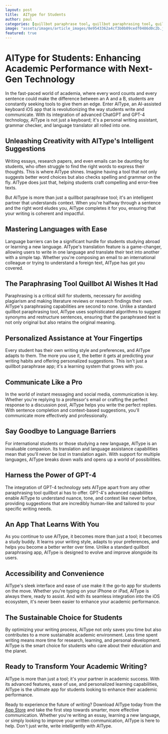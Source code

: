 ```yaml
---
layout: post
title:  AIType for Students
author: paul
categories: [quillbot paraphrase tool, quillbot paraphrasing tool, quill bot paraphrasing tool, quillbot paraphrase app, paraphrasing tool quillbot ai, quillbot paraphrasing app, paraphrasing tool quillbot]
image: "assets/images/article_images/8e9543362a4cf3b0b09cedf0486d0c2b.jpg"
featured: true
---
```


# AIType for Students: Enhancing Academic Performance with Next-Gen Technology

In the fast-paced world of academia, where every word counts and every sentence could make the difference between an A and a B, students are constantly seeking tools to give them an edge. Enter AIType, an AI-assisted keyboard iOS app that is revolutionizing the way students write and communicate. With its integration of advanced ChatGPT and GPT-4 technology, AIType is not just a keyboard; it's a personal writing assistant, grammar checker, and language translator all rolled into one.

## Unleashing Creativity with AIType's Intelligent Suggestions

Writing essays, research papers, and even emails can be daunting for students, who often struggle to find the right words to express their thoughts. This is where AIType shines. Imagine having a tool that not only suggests better word choices but also checks spelling and grammar on the fly. AIType does just that, helping students craft compelling and error-free texts.

But AIType is more than just a quillbot paraphrase tool; it's an intelligent partner that understands context. When you're halfway through a sentence and the right word eludes you, AIType completes it for you, ensuring that your writing is coherent and impactful.

## Mastering Languages with Ease

Language barriers can be a significant hurdle for students studying abroad or learning a new language. AIType's translation feature is a game-changer, allowing users to write in one language and translate their text into another with a simple tap. Whether you're composing an email to an international colleague or trying to understand a foreign text, AIType has got you covered.

## The Paraphrasing Tool Quillbot AI Wishes It Had

Paraphrasing is a critical skill for students, necessary for avoiding plagiarism and making literature reviews or research findings their own. AIType's paraphrasing capabilities are second to none. Unlike a standard quillbot paraphrasing tool, AIType uses sophisticated algorithms to suggest synonyms and restructure sentences, ensuring that the paraphrased text is not only original but also retains the original meaning.

## Personalized Assistance at Your Fingertips

Every student has their own writing style and preferences, and AIType adapts to them. The more you use it, the better it gets at predicting your writing habits and offering personalized suggestions. This isn't just a quillbot paraphrase app; it's a learning system that grows with you.

## Communicate Like a Pro

In the world of instant messaging and social media, communication is key. Whether you're replying to a professor's email or crafting the perfect response to a discussion post, AIType helps you write the perfect replies. With sentence completion and context-based suggestions, you'll communicate more effectively and professionally.

## Say Goodbye to Language Barriers

For international students or those studying a new language, AIType is an invaluable companion. Its translation and language assistance capabilities mean that you'll never be lost in translation again. With support for multiple languages, AIType breaks down walls and opens up a world of possibilities.

## Harness the Power of GPT-4

The integration of GPT-4 technology sets AIType apart from any other paraphrasing tool quillbot ai has to offer. GPT-4's advanced capabilities enable AIType to understand nuance, tone, and context like never before, providing suggestions that are incredibly human-like and tailored to your specific writing needs.

## An App That Learns With You

As you continue to use AIType, it becomes more than just a tool; it becomes a study buddy. It learns your writing style, adapts to your preferences, and helps you become a better writer over time. Unlike a standard quillbot paraphrasing app, AIType is designed to evolve and improve alongside its users.

## Accessibility and Convenience

AIType's sleek interface and ease of use make it the go-to app for students on the move. Whether you're typing on your iPhone or iPad, AIType is always there, ready to assist. And with its seamless integration into the iOS ecosystem, it's never been easier to enhance your academic performance.

## The Sustainable Choice for Students

By optimizing your writing process, AIType not only saves you time but also contributes to a more sustainable academic environment. Less time spent writing means more time for research, learning, and personal development. AIType is the smart choice for students who care about their education and the planet.

## Ready to Transform Your Academic Writing?

AIType is more than just a tool; it's your partner in academic success. With its advanced features, ease of use, and personalized learning capabilities, AIType is the ultimate app for students looking to enhance their academic performance.

Ready to experience the future of writing? Download AIType today from the [App Store](https://apps.apple.com/us/app/aitype-grammar-check-keyboard/id6469163944) and take the first step towards smarter, more effective communication. Whether you're writing an essay, learning a new language, or simply looking to improve your written communication, AIType is here to help. Don't just write, write intelligently with AIType.